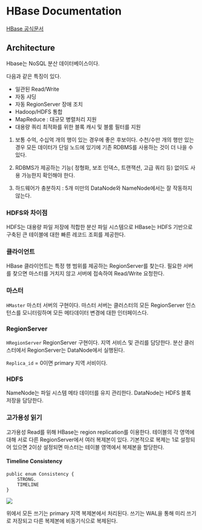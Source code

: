 # HBase Documentation

[HBase 공식문서](https://hbase.apache.org/book.html)

## Architecture
Hbase는 NoSQL 분산 데이터베이스이다.

다음과 같은 특징이 있다.
- 일관된 Read/Write
- 자동 샤딩
- 자동 RegionServer 장애 조치
- Hadoop/HDFS 통합
- MapReduce : 대규모 병렬처리 지원
- 대용량 쿼리 최적화를 위한 블록 캐시 및 블룸 필터를 지원

1. 보통 수억, 수십억 개의 행이 있는 경우에 좋은 후보이다.
    수천/수만 개의 행만 있는 경우 모든 데이터가 단일 노드에 있기에 기존 RDBMS를 사용하는 것이 더 나을 수 있다.

2. RDBMS가 제공하는 기능( 정형화, 보조 인덱스, 트랜잭션, 고급 쿼리 등) 없이도 사용 가능한지 확인해야 한다.
3. 하드웨어가 충분하지 : 5개 미만의 DataNode와 NameNode에서는 잘 작동하지 않는다.

### HDFS와 차이점
HDFS는 대용량 파일 저장에 적합한 분산 파일 시스템으로 HBase는 HDFS 기반으로 구축된 큰 테이블에 대한 빠른 레코드 조회를 제공한다.

### 클라이언트
HBase 클라이언트는 특정 행 범위를 제공하는 RegionServer를 찾는다.
필요한 서버를 찾으면 마스터를 거치지 않고 서버에 접속하여 Read/Write 요청한다.

### 마스터
`HMaster` 마스터 서버의 구현이다.
마스터 서버는 클러스터의 모든 RegionServer 인스턴스를 모니터링하며 모든 메타데이터 변경에 대한 인터페이스다.

### RegionServer
`HRegionServer` RegionServer 구현이다.
지역 서비스 및 관리를 담당한다. 분산 클러스터에서 RegionServer는 DataNode에서 실행된다.

`Replica_id` = 0이면 primary 지역 서비이다.

### HDFS
NameNode는 파일 시스템 메타 데이터를 유지 관리한다.
DataNode는 HDFS 블록 저장을 담당한다.

### 고가용성 읽기
고가용성 Read를 위해 HBase는 region replication를 이용한다. 테이블의 각 영역에 대해 서로 다른 RegionServer에서 여러 복제본이 있다. 기본적으로 복제는 1로 설정되어 있으면 2이상 설정되면 마스터는 테이블 영역에서 복제본을 할당한다.

#### Timeline Consistency
```
public enum Consistency {
    STRONG.
    TIMELINE
}
```

![](https://hbase.apache.org/images/timeline_consistency.png)

위에서 모든 쓰기는 primary 지역 복제본에서 처리된다. 쓰기는 WAL을 통해 미리 쓰기로 저장되고 다른 복제본에 비동기식으로 복제된다.

